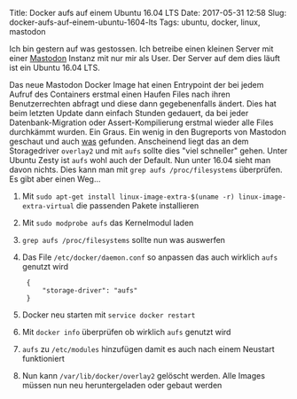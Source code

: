 Title: Docker aufs auf einem Ubuntu 16.04 LTS
Date: 2017-05-31 12:58
Slug: docker-aufs-auf-einem-ubuntu-1604-lts
Tags: ubuntu, docker, linux, mastodon

Ich bin gestern auf was gestossen. Ich betreibe einen kleinen Server mit einer [Mastodon](https://mastodon.social/about) Instanz mit nur mir als User. Der Server auf dem dies läuft ist ein Ubuntu 16.04 LTS.

Das neue Mastodon Docker Image hat einen Entrypoint der bei jedem Aufruf des Containers erstmal einen Haufen Files nach ihren Benutzerrechten abfragt und diese dann gegebenenfalls ändert. Dies hat beim letzten Update dann einfach Stunden gedauert, da bei jeder Datenbank-Migration oder Assert-Kompilierung erstmal wieder alle Files durchkämmt wurden. Ein Graus. Ein wenig in den Bugreports von Mastodon geschaut und auch [was](https://github.com/tootsuite/mastodon/issues/3194) gefunden. Anscheinend liegt das an dem Storagedriver `overlay2` und mit `aufs` sollte dies "viel schneller" gehen. Unter Ubuntu Zesty ist `aufs` wohl auch der Default. Nun unter 16.04 sieht man davon nichts. Dies kann man mit `grep aufs /proc/filesystems` überprüfen. Es gibt aber einen Weg...

1. Mit `sudo apt-get install linux-image-extra-$(uname -r) linux-image-extra-virtual` die passenden Pakete installieren

2. Mit `sudo modprobe aufs` das Kernelmodul laden

3. `grep aufs /proc/filesystems` sollte nun was auswerfen

4. Das File `/etc/docker/daemon.conf` so anpassen das auch wirklich `aufs` genutzt wird

        {
            "storage-driver": "aufs"
        }

5. Docker neu starten mit `service docker restart`

6. Mit `docker info` überprüfen ob wirklich `aufs` genutzt wird 

7. `aufs` zu `/etc/modules` hinzufügen damit es auch nach einem Neustart funktioniert

8. Nun kann `/var/lib/docker/overlay2` gelöscht werden. Alle Images müssen nun neu heruntergeladen oder gebaut werden
